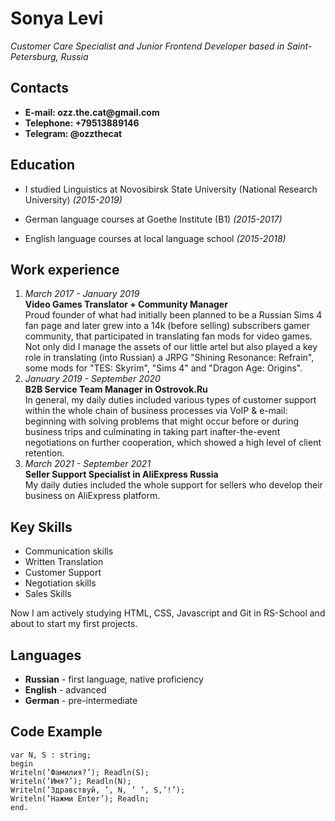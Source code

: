# Sonya Levi
_Customer Care Specialist and Junior Frontend Developer based in Saint-Petersburg, Russia_


## Contacts
- __E-mail: ozz.the.cat@gmail.com__
- __Telephone: +79513889146__
- __Telegram: @ozzthecat__

## Education 
 - I studied Linguistics at Novosibirsk State University (National Research University) _(2015-2019)_

 - German language courses at Goethe Institute (B1) _(2015-2017)_

 - English language courses at local language school _(2015-2018)_

## Work experience
1. _March 2017 - January 2019_  
   __Video Games Translator + Community Manager__  
Proud founder of what had initially been planned to be a Russian Sims 4 fan page and later grew into a 14k (before selling) subscribers gamer community, that participated in translating fan mods for video games.
Not only did I manage the assets of our little artel but also played a key role in translating (into Russian) a JRPG "Shining Resonance: Refrain", some mods for "TES: Skyrim", "Sims 4" and "Dragon Age: Origins".
2. _January 2019 - September 2020_  
   __B2B Service Team Manager in Ostrovok.Ru__  
In general, my daily duties included various types of customer support within the whole chain of business processes via VoIP & e-mail: beginning with solving problems that might occur before or during business trips and culminating in taking part inafter-the-event negotiations on further cooperation, which showed a high level of client retention.
3. _March 2021 - September 2021_  
   __Seller Support Specialist in AliExpress Russia__  
   My daily duties included the whole support for sellers who develop their business on AliExpress platform.
## Key Skills
 - Communication skills
 - Written Translation
 - Customer Support
 - Negotiation skills
 - Sales Skills

 Now I am actively studying HTML, CSS, Javascript and Git in RS-School and about to start my first projects.

## Languages
- __Russian__ - first language, native proficiency
- __English__ - advanced
- __German__ - pre-intermediate

## Code Example
```
var N, S : string;
begin
Writeln(’Фамилия?’); Readln(S);
Writeln(’Имя?’); Readln(N);
Writeln(’Здравствуй, ’, N, ’ ’, S,’!’);
Writeln(’Нажми Enter’); Readln;
end.
```